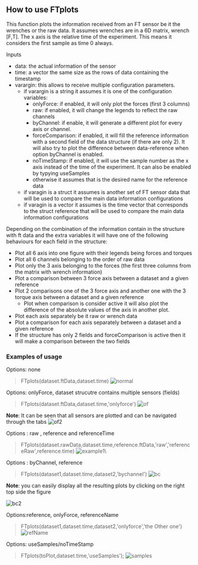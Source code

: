 ## How to use FTplots
This function plots the information received from an FT sensor be it the wrenches or the raw data.
It assumes wrenches are in a 6D matrix, wrench [F,T]. 
The x axis is the relative time of the experiment. This means it considers the first sample as time 0 always.

Inputs
- data: the actual information of the sensor
- time: a vector the same size as the rows of data containing the timestamp
- varargin: this allows to receive multiple configuration parameters.
    - if varargin is a string it assumes it is one of the configuration variables:
       - onlyForce: if enabled, it will only plot the forces (first 3 columns)
       - raw: if enabled, it will change the legends to reflect the raw channels
       - byChannel: if enable, it will generate a different plot for every axis or
 channel.
       - forceComparison: if enabled, it will fill the reference information with a second field of the data structure (if there are only 2). It will also try to plot the difference between data-reference when option byChannel is enabled.
       - noTimeStamp: if enabled, it will use the sample number as the x axis instead of the time of the experiment. It can also be enabled by typying  useSamples
      - otherwise it assumes that is the desired name for the  reference data
    - if varagin is a struct it assumes is another set of FT sensor data that will be used to compare the main data information configurations
    - if varagin is a vector it assumes is the time vector that corresponds to the struct reference that will be used to compare the main data information configurations
 
 
 Depending on the combination of the information contain in the structure with ft data and the extra variables it will have one of the following behaviours for each field in the structure:
   - Plot all 6 axis into one figure with their legends being forces and torques
   - Plot all 6 channels belonging to the order of raw data
   - Plot only the 3 axis belonging to the forces (the first three columns from the matrix with wrench information)
   - Plot a comparison between 3 force axis between a dataset and a given reference
   - Plot 2 comparisons one of the 3 force axis and another one with the 3 torque axis between a dataset and a given reference
     - Plot when comparison is consider active it will also plot the difference of the absolute values of the axis in another plot.
   - Plot each axis separately be it raw or wrench data
   - Plot a comparison for each axis separately between a dataset and a given reference
   - If the structure has only 2 fields and forceComparison is active then it will make a comparison between the two fields


### Examples of usage
Options: none
>FTplots(dataset.ftData,dataset.time)
![normal](https://user-images.githubusercontent.com/11043189/38038686-d6286646-32ab-11e8-9a20-23be3458aaeb.png)

Options: onlyForce, dataset strucutre contains multiple sensors (fields)
> FTplots(dataset.ftData,dataset.time,'onlyforce')
![of](https://user-images.githubusercontent.com/11043189/38038871-4e187cc2-32ac-11e8-9835-82ca2d393939.png)

**Note**: It can be seen that all sensors are plotted and can be navigated through the tabs
![of2](https://user-images.githubusercontent.com/11043189/38038908-628053ba-32ac-11e8-9957-d62d00f36136.png)

Options : raw , reference and referenceTime
>  FTplots(dataset.rawData,dataset.time,reference.ftData,'raw','referenceRaw',reference.time)
![example1](https://user-images.githubusercontent.com/11043189/38035176-1960d39c-32a4-11e8-806d-d21df70b72cd.png)\

Options : byChannel, reference
> FTplots(dataset1,dataset.time,dataset2,'bychannel')
![bc](https://user-images.githubusercontent.com/11043189/38039947-b475da3a-32ae-11e8-9ec3-6a77e55f6fa5.png)

**Note**: you can easily display all the resulting plots by clicking on the right top side the figure

![bc2](https://user-images.githubusercontent.com/11043189/38040100-16eeaf66-32af-11e8-8cba-87bb811e0cc5.png)

Options:reference, onlyForce, referenceName
> FTplots(dataset1,dataset.time,dataset2,'onlyforce','the Other one')
![refName](https://user-images.githubusercontent.com/11043189/38040530-009cb87e-32b0-11e8-9ef3-399fe8e13073.png)

Options: useSamples/noTimeStamp
>FTplots(toPlot,dataset.time,'useSamples');
![samples](https://user-images.githubusercontent.com/11043189/38932094-84c91a00-4315-11e8-8eb3-7eaa4c375372.png)
